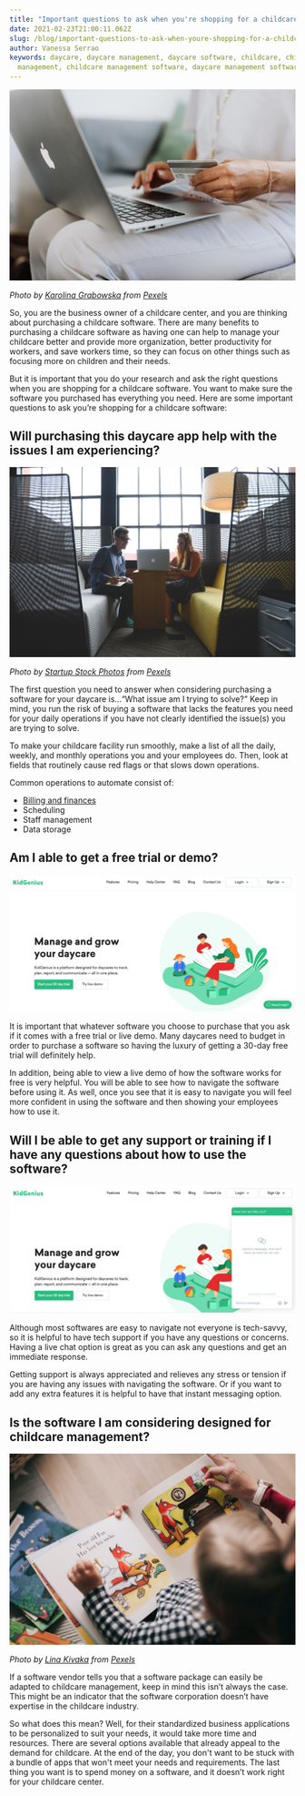 ```yaml
---
title: "Important questions to ask when you're shopping for a childcare software "
date: 2021-02-23T21:00:11.062Z
slug: /blog/important-questions-to-ask-when-youre-shopping-for-a-childcare-software
author: Vanessa Serrao
keywords: daycare, daycare management, daycare software, childcare, childcare
  management, childcare management software, daycare management software
---
```

![childcare software](childcare-software.jpg "childcare software")

*Photo by [Karolina Grabowska](https://www.pexels.com/@karolina-grabowska?utm_content=attributionCopyText&utm_medium=referral&utm_source=pexels) from [Pexels](https://www.pexels.com/photo/person-using-a-macbook-and-holding-a-credit-card-4968391/?utm_content=attributionCopyText&utm_medium=referral&utm_source=pexels)*

So, you are the business owner of a childcare center, and you are thinking about purchasing a childcare software. There are many benefits to purchasing a childcare software as having one can help to manage your childcare better and provide more organization, better productivity for workers, and save workers time, so they can focus on other things such as focusing more on children and their needs.

But it is important that you do your research and ask the right questions when you are shopping for a childcare software. You want to make sure the software you purchased has everything you need. Here are some important questions to ask you’re shopping for a childcare software:

## Will purchasing this daycare app help with the issues I am experiencing?

![daycare software](daycare-software.jpg "daycare software")

*Photo by [Startup Stock Photos](https://www.pexels.com/@startup-stock-photos?utm_content=attributionCopyText&utm_medium=referral&utm_source=pexels) from [Pexels](https://www.pexels.com/photo/smiling-man-and-woman-both-sitting-on-sofa-both-looking-at-silver-macbook-7075/?utm_content=attributionCopyText&utm_medium=referral&utm_source=pexels)*

The first question you need to answer when considering purchasing a software for your daycare is...“What issue am I trying to solve?” Keep in mind, you run the risk of buying a software that lacks the features you need for your daily operations if you have not clearly identified the issue(s) you are trying to solve.

To make your childcare facility run smoothly, make a list of all the daily, weekly, and monthly operations you and your employees do. Then, look at fields that routinely cause red flags or that slows down operations.

Common operations to automate consist of:

* [Billing and finances](https://www.ezchildtrack.com/billing-and-statements.html)
* Scheduling
* Staff management
* Data storage

## Am I able to get a free trial or demo?

![trykidgenius](trykidgenius.png "trykidgenius")

It is important that whatever software you choose to purchase that you ask if it comes with a free trial or live demo. Many daycares need to budget in order to purchase a software so having the luxury of getting a 30-day free trial will definitely help.

In addition, being able to view a live demo of how the software works for free is very helpful. You will be able to see how to navigate the software before using it. As well, once you see that it is easy to navigate you will feel more confident in using the software and then showing your employees how to use it.

## Will I be able to get any support or training if I have any questions about how to use the software?

![kidgenius help](kidgenius-help.png "kidgenius help")

Although most softwares are easy to navigate not everyone is tech-savvy, so it is helpful to have tech support if you have any questions or concerns. Having a live chat option is great as you can ask any questions and get an immediate response.

Getting support is always appreciated and relieves any stress or tension if you are having any issues with navigating the software. Or if you want to add any extra features it is helpful to have that instant messaging option.

## Is the software I am considering designed for childcare management?

![childcare management software](childcare-management-software.jpg "childcare management software")

*Photo by [Lina Kivaka](https://www.pexels.com/@lina?utm_content=attributionCopyText&utm_medium=referral&utm_source=pexels) from [Pexels](https://www.pexels.com/photo/person-reading-a-book-1741230/?utm_content=attributionCopyText&utm_medium=referral&utm_source=pexels)*

If a software vendor tells you that a software package can easily be adapted to childcare management, keep in mind this isn’t always the case. This might be an indicator that the software corporation doesn’t have expertise in the childcare industry.

So what does this mean? Well, for their standardized business applications to be personalized to suit your needs, it would take more time and resources. There are several options available that already appeal to the demand for childcare. At the end of the day, you don't want to be stuck with a bundle of apps that won't meet your needs and requirements. The last thing you want is to spend money on a software, and it doesn’t work right for your childcare center.